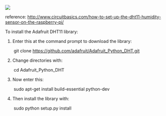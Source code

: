 ![](https://github.com/XiaMiLang/RespberryPi/blob/master/lab03/lab03_DHT.JPG)

reference: http://www.circuitbasics.com/how-to-set-up-the-dht11-humidity-sensor-on-the-raspberry-pi/

To install the Adafruit DHT11 library:

1. Enter this at the command prompt to download the library:

   ​	git clone https://github.com/adafruit/Adafruit_Python_DHT.git

2. Change directories with:

   ​	cd Adafruit_Python_DHT

3. Now enter this:

   ​	sudo apt-get install build-essential python-dev

4. Then install the library with:

   ​	sudo python setup.py install

